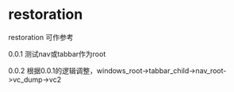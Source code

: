 # restoration
restoration 可作参考

0.0.1 测试nav或tabbar作为root

0.0.2 根据0.0.1的逻辑调整，windows_root->tabbar_child->nav_root->vc_dump->vc2
